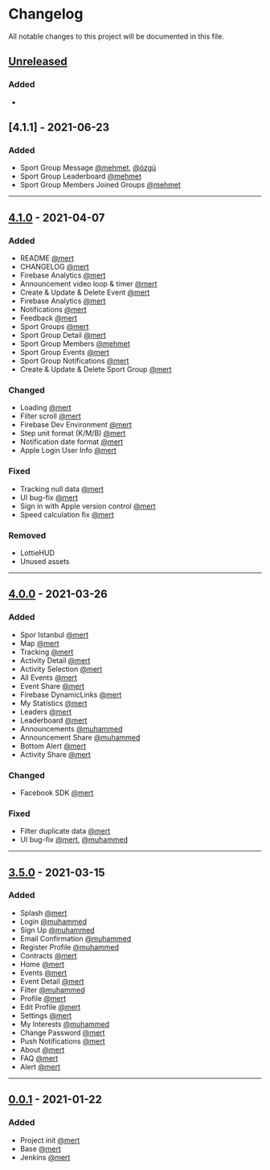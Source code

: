 # Changelog

All notable changes to this project will be documented in this file.

## [Unreleased]

### Added 

- 
## [4.1.1] - 2021-06-23

### Added 
- Sport Group Message [@mehmet], [@özgü]
- Sport Group Leaderboard [@mehmet]
- Sport Group Members Joined Groups [@mehmet]

---

## [4.1.0] - 2021-04-07

### Added 

- README [@mert]
- CHANGELOG [@mert]
- Firebase Analytics [@mert]
- Announcement video loop & timer [@mert]
- Create & Update & Delete Event [@mert]
- Firebase Analytics [@mert]
- Notifications [@mert]
- Feedback [@mert]
- Sport Groups [@mert]
- Sport Group Detail [@mert]
- Sport Group Members [@mehmet]
- Sport Group Events [@mert]
- Sport Group Notifications [@mert]
- Create & Update & Delete Sport Group [@mert]

### Changed

- Loading [@mert]
- Filter scroll [@mert]
- Firebase Dev Environment [@mert]
- Step unit format (K/M/B) [@mert]
- Notification date format [@mert]
- Apple Login User Info [@mert]

### Fixed

- Tracking null data [@mert]
- UI bug-fix [@mert]
- Sign in with Apple version control [@mert]
- Speed calculation fix [@mert]

### Removed

- LottieHUD
- Unused assets

---

## [4.0.0] - 2021-03-26

### Added

- Spor Istanbul [@mert]
- Map [@mert]
- Tracking [@mert]
- Activity Detail [@mert]
- Activity Selection [@mert]
- All Events [@mert]
- Event Share [@mert]
- Firebase DynamicLinks [@mert]
- My Statistics [@mert]
- Leaders [@mert]
- Leaderboard [@mert]
- Announcements [@muhammed]
- Announcement Share [@muhammed]
- Bottom Alert [@mert]
- Activity Share [@mert]

### Changed

- Facebook SDK [@mert]

### Fixed

- Filter duplicate data [@mert]
- UI bug-fix [@mert], [@muhammed]

---

## [3.5.0] - 2021-03-15

### Added

- Splash [@mert]
- Login [@muhammed]
- Sign Up [@muhammed]
- Email Confirmation [@muhammed]
- Register Profile [@muhammed]
- Contracts [@mert]
- Home [@mert]
- Events [@mert]
- Event Detail [@mert]
- Filter [@muhammed]
- Profile [@mert]
- Edit Profile [@mert]
- Settings [@mert]
- My Interests [@muhammed]
- Change Password [@mert]
- Push Notifications [@mert]
- About [@mert]
- FAQ [@mert]
- Alert [@mert]

---

## [0.0.1] - 2021-01-22

### Added

- Project init [@mert]
- Base [@mert]
- Jenkins [@mert]

[unreleased]: https://gitlab.com/loodos/kokopeli/sweaters/kokopeli-sweaters-ios/-/compare/4.2.0...develop
[4.2.0]: https://gitlab.com/loodos/kokopeli/sweaters/kokopeli-sweaters-ios/-/compare/4.1.0...4.2.0
[4.1.0]: https://gitlab.com/loodos/kokopeli/sweaters/kokopeli-sweaters-ios/-/compare/4.0.0...4.1.0
[4.0.0]: https://gitlab.com/loodos/kokopeli/sweaters/kokopeli-sweaters-ios/-/compare/3.5.0...4.0.0
[3.5.0]: https://gitlab.com/loodos/kokopeli/sweaters/kokopeli-sweaters-ios/-/compare/0.0.1...3.5.0
[0.0.1]: https://gitlab.com/loodos/kokopeli/sweaters/kokopeli-sweaters-ios/-/tags/0.0.1


[@mert]: https://gitlab.com/mertkarabulut
[@muhammed]: https://gitlab.com/karakulmuhammed
[@mehmet]: https://gitlab.com/mehmet.eroglu
[@özgü]: https://gitlab.com/ozguataseven


<!--
## [Unreleased]

### Added 

- 

### Changed

- 

### Fixed

- 

### Removed

- 

-->